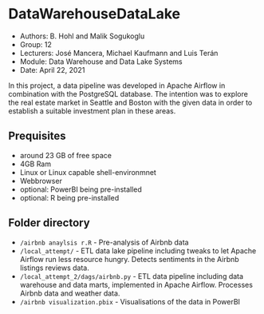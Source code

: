 # DataWarehouseDataLake
- Authors:	B. Hohl and Malik Sogukoglu 
- Group:		12
- Lecturers:	José Mancera, Michael Kaufmann and Luis Terán
- Module:		Data Warehouse and Data Lake Systems
- Date:		April 22, 2021

In this project, a data pipeline was developed in Apache Airflow in combination with the PostgreSQL database. The intention was to explore the real estate market in Seattle and Boston with the given data in order to establish a suitable investment plan in these areas.

## Prequisites
- around 23 GB of free space
- 4GB Ram
- Linux or Linux capable shell-environmnet
- Webbrowser
- optional: PowerBI being pre-installed
- optional: R being pre-installed

## Folder directory
- ```/airbnb anaylsis r.R``` - Pre-analysis of Airbnb data
- ```/local_attempt/``` - ETL data lake pipeline including tweaks to let Apache Airflow run less resource hungry. Detects sentiments in the Airbnb listings reviews data.
- ```/local_attempt_2/dags/airbnb.py``` - ETL data pipeline including data warehouse and data marts, implemented in Apache Airflow. Processes Airbnb data and weather data.
- ```/airbnb visualization.pbix``` - Visualisations of the data in PowerBI
